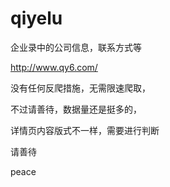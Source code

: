 # qiyelu
企业录中的公司信息，联系方式等

http://www.qy6.com/

没有任何反爬措施，无需限速爬取，

不过请善待，数据量还是挺多的，

详情页内容版式不一样，需要进行判断

请善待

peace
